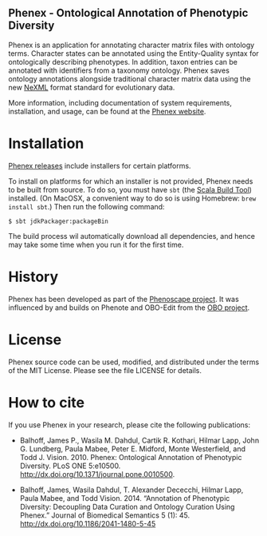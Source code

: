 Phenex - Ontological Annotation of Phenotypic Diversity
------

Phenex is an application for annotating character matrix files with ontology terms. Character states can be annotated using the Entity-Quality syntax for ontologically describing phenotypes. In addition, taxon entries can be annotated with identifiers from a taxonomy ontology. Phenex saves ontology annotations alongside traditional character matrix data using the new [NeXML] format standard for evolutionary data.

More information, including documentation of system requirements, installation, and usage, can be found at the [Phenex website].

Installation
============

[Phenex releases](https://github.com/phenoscape/Phenex/releases) include installers for certain platforms.

To install on platforms for which an installer is not provided, Phenex needs to be built from source. To do so, you must have `sbt` (the [Scala Build Tool]) installed. (On MacOSX, a convenient way to do so is using Homebrew: `brew install sbt`.) Then run the following command:

```
$ sbt jdkPackager:packageBin
```

The build process wil automatically download all dependencies, and hence may take some time when you run it for the first time.

History
=======

Phenex has been developed as part of the [Phenoscape project]. It was influenced by and builds on Phenote and OBO-Edit from the [OBO project].

License
=======

Phenex source code can be used, modified, and distributed under the terms of the MIT License. Please see the file LICENSE for details.

How to cite
===========

If you use Phenex in your research, please cite the following publications: 

* Balhoff, James P., Wasila M. Dahdul, Cartik R. Kothari, Hilmar Lapp, John G. Lundberg, Paula Mabee, Peter E. Midford, Monte Westerfield, and Todd J. Vision. 2010. Phenex: Ontological Annotation of Phenotypic Diversity. PLoS ONE 5:e10500. http://dx.doi.org/10.1371/journal.pone.0010500.

* Balhoff, James, Wasila Dahdul, T. Alexander Dececchi, Hilmar Lapp, Paula Mabee, and Todd Vision. 2014. “Annotation of Phenotypic Diversity: Decoupling Data Curation and Ontology Curation Using Phenex.” Journal of Biomedical Semantics 5 (1): 45. http://dx.doi.org/10.1186/2041-1480-5-45

[NeXML]: http://www.nexml.org
[Phenex website]: http://phenex.phenoscape.org/
[Phenoscape project]: http://phenoscape.org
[OBO project]: https://sourceforge.net/projects/obo/
[Scala Build Tool]: http://www.scala-sbt.org
